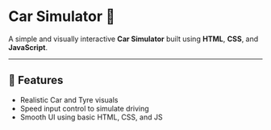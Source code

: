# Car Simulator 🚗

A simple and visually interactive **Car Simulator** built using **HTML**, **CSS**, and **JavaScript**.

---

## 🚀 Features

- Realistic Car and Tyre visuals
- Speed input control to simulate driving
- Smooth UI using basic HTML, CSS, and JS
